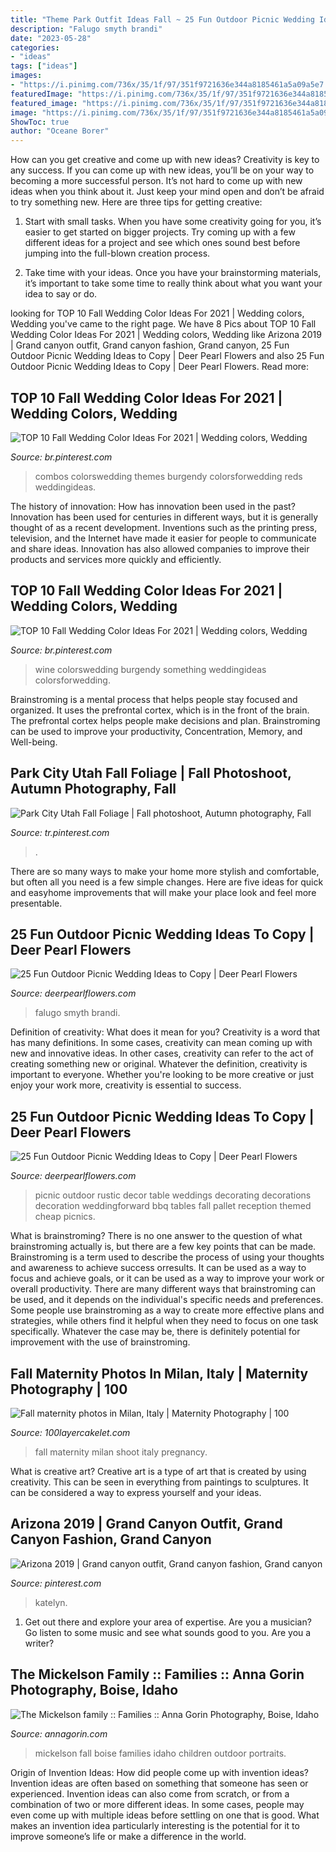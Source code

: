 ```yaml
---
title: "Theme Park Outfit Ideas Fall ~ 25 Fun Outdoor Picnic Wedding Ideas To Copy"
description: "Falugo smyth brandi"
date: "2023-05-28"
categories:
- "ideas"
tags: ["ideas"]
images:
- "https://i.pinimg.com/736x/35/1f/97/351f9721636e344a8185461a5a09a5e7.jpg"
featuredImage: "https://i.pinimg.com/736x/35/1f/97/351f9721636e344a8185461a5a09a5e7.jpg"
featured_image: "https://i.pinimg.com/736x/35/1f/97/351f9721636e344a8185461a5a09a5e7.jpg"
image: "https://i.pinimg.com/736x/35/1f/97/351f9721636e344a8185461a5a09a5e7.jpg"
ShowToc: true
author: "Oceane Borer"
---
```



How can you get creative and come up with new ideas?
Creativity is key to any success. If you can come up with new ideas, you’ll be on your way to becoming a more successful person. It’s not hard to come up with new ideas when you think about it. Just keep your mind open and don’t be afraid to try something new. Here are three tips for getting creative:
1. Start with small tasks. When you have some creativity going for you, it’s easier to get started on bigger projects. Try coming up with a few different ideas for a project and see which ones sound best before jumping into the full-blown creation process.

2. Take time with your ideas. Once you have your brainstorming materials, it’s important to take some time to really think about what you want your idea to say or do.

	

		
looking for TOP 10 Fall Wedding Color Ideas For 2021 | Wedding colors, Wedding you've came to the right page. We have 8 Pics about TOP 10 Fall Wedding Color Ideas For 2021 | Wedding colors, Wedding like Arizona 2019 | Grand canyon outfit, Grand canyon fashion, Grand canyon, 25 Fun Outdoor Picnic Wedding Ideas to Copy | Deer Pearl Flowers and also 25 Fun Outdoor Picnic Wedding Ideas to Copy | Deer Pearl Flowers. Read more:
		
    
## TOP 10 Fall Wedding Color Ideas For 2021 | Wedding Colors, Wedding

<img loading=lazy src="https://i.pinimg.com/originals/35/1f/97/351f9721636e344a8185461a5a09a5e7.png" onerror="this.onerror=null;this.src='https://tse1.mm.bing.net/th?id=OIP.DnrxJWmiku1EIUMNhjjb4gHaOX&amp;pid=15.1';" alt="TOP 10 Fall Wedding Color Ideas For 2021 | Wedding colors, Wedding">

_Source: br.pinterest.com_

>combos colorswedding themes burgendy colorsforwedding reds weddingideas. 

	

The history of innovation: How has innovation been used in the past?
Innovation has been used for centuries in different ways, but it is generally thought of as a recent development. Inventions such as the printing press, television, and the Internet have made it easier for people to communicate and share ideas. Innovation has also allowed companies to improve their products and services more quickly and efficiently.

    
## TOP 10 Fall Wedding Color Ideas For 2021 | Wedding Colors, Wedding

<img loading=lazy src="https://i.pinimg.com/736x/35/1f/97/351f9721636e344a8185461a5a09a5e7.jpg" onerror="this.onerror=null;this.src='https://tse3.mm.bing.net/th?id=OIP.5nM5MH--bo8xu8qiFkR0BQHaOX&amp;pid=15.1';" alt="TOP 10 Fall Wedding Color Ideas For 2021 | Wedding colors, Wedding">

_Source: br.pinterest.com_

>wine colorswedding burgendy something weddingideas colorsforwedding. 

	

Brainstroming is a mental process that helps people stay focused and organized. It uses the prefrontal cortex, which is in the front of the brain. The prefrontal cortex helps people make decisions and plan. Brainstroming can be used to improve your productivity, Concentration, Memory, and Well-being.

    
## Park City Utah Fall Foliage | Fall Photoshoot, Autumn Photography, Fall

<img loading=lazy src="https://i.pinimg.com/736x/23/a2/23/23a223fbc17f826578bdc01677873bbd.jpg" onerror="this.onerror=null;this.src='https://tse2.mm.bing.net/th?id=OIP.zzgxFLpjKJ1J0tL7YI1nXwHaJ_&amp;pid=15.1';" alt="Park City Utah Fall Foliage | Fall photoshoot, Autumn photography, Fall">

_Source: tr.pinterest.com_

>. 

	

There are so many ways to make your home more stylish and comfortable, but often all you need is a few simple changes. Here are five ideas for quick and easyhome improvements that will make your place look and feel more presentable.

    
## 25 Fun Outdoor Picnic Wedding Ideas To Copy | Deer Pearl Flowers

<img loading=lazy src="https://www.deerpearlflowers.com/wp-content/uploads/2017/02/Summer-Outdoor-Picnic-Wedding-Ideas-24.jpg" onerror="this.onerror=null;this.src='https://tse1.mm.bing.net/th?id=OIP.2UAObzeWbCyoDhTyj8hC0QHaLH&amp;pid=15.1';" alt="25 Fun Outdoor Picnic Wedding Ideas to Copy | Deer Pearl Flowers">

_Source: deerpearlflowers.com_

>falugo smyth brandi. 

	

Definition of creativity: What does it mean for you?
Creativity is a word that has many definitions. In some cases, creativity can mean coming up with new and innovative ideas. In other cases, creativity can refer to the act of creating something new or original. Whatever the definition, creativity is important to everyone. Whether you're looking to be more creative or just enjoy your work more, creativity is essential to success.

    
## 25 Fun Outdoor Picnic Wedding Ideas To Copy | Deer Pearl Flowers

<img loading=lazy src="http://www.deerpearlflowers.com/wp-content/uploads/2017/02/Summer-Outdoor-Picnic-Wedding-Ideas-18.jpg" onerror="this.onerror=null;this.src='https://tse3.mm.bing.net/th?id=OIP.2WFc_SwVPsHXv9QMf6dSvgHaLH&amp;pid=15.1';" alt="25 Fun Outdoor Picnic Wedding Ideas to Copy | Deer Pearl Flowers">

_Source: deerpearlflowers.com_

>picnic outdoor rustic decor table weddings decorating decorations decoration weddingforward bbq tables fall pallet reception themed cheap picnics. 

	

What is brainstroming?
There is no one answer to the question of what brainstroming actually is, but there are a few key points that can be made. Brainstroming is a term used to describe the process of using your thoughts and awareness to achieve success orresults. It can be used as a way to focus and achieve goals, or it can be used as a way to improve your work or overall productivity. There are many different ways that brainstroming can be used, and it depends on the individual's specific needs and preferences. Some people use brainstroming as a way to create more effective plans and strategies, while others find it helpful when they need to focus on one task specifically. Whatever the case may be, there is definitely potential for improvement with the use of brainstroming.

    
## Fall Maternity Photos In Milan, Italy | Maternity Photography | 100

<img loading=lazy src="http://www.100layercakelet.com/wp-content/uploads/2013/12/fall-photo-shoot-milan-italy-5.jpg" onerror="this.onerror=null;this.src='https://tse2.mm.bing.net/th?id=OIP.IJP3w25XHuLXJGCd_8ItwAHaLG&amp;pid=15.1';" alt="Fall maternity photos in Milan, Italy | Maternity Photography | 100">

_Source: 100layercakelet.com_

>fall maternity milan shoot italy pregnancy. 

	

What is creative art?
Creative art is a type of art that is created by using creativity. This can be seen in everything from paintings to sculptures. It can be considered a way to express yourself and your ideas.

    
## Arizona 2019 | Grand Canyon Outfit, Grand Canyon Fashion, Grand Canyon

<img loading=lazy src="https://i.pinimg.com/736x/d7/9a/18/d79a185452a598075a34910eb48b38c8.jpg" onerror="this.onerror=null;this.src='https://tse4.mm.bing.net/th?id=OIP.VyHYRiJ4xkcRLDDhrrLghQHaJ3&amp;pid=15.1';" alt="Arizona 2019 | Grand canyon outfit, Grand canyon fashion, Grand canyon">

_Source: pinterest.com_

>katelyn. 

	

1. Get out there and explore your area of expertise. Are you a musician? Go listen to some music and see what sounds good to you. Are you a writer?

    
## The Mickelson Family :: Families :: Anna Gorin Photography, Boise, Idaho

<img loading=lazy src="http://www.annagorin.com/blog/wp-content/uploads/2015/05/boise-family-photos_003.jpg" onerror="this.onerror=null;this.src='https://tse4.mm.bing.net/th?id=OIP.maVNGAQBBo-F2fHzhmEe7AHaFj&amp;pid=15.1';" alt="The Mickelson family :: Families :: Anna Gorin Photography, Boise, Idaho">

_Source: annagorin.com_

>mickelson fall boise families idaho children outdoor portraits. 

	

Origin of Invention Ideas: How did people come up with invention ideas?
Invention ideas are often based on something that someone has seen or experienced. Invention ideas can also come from scratch, or from a combination of two or more different ideas. In some cases, people may even come up with multiple ideas before settling on one that is good. What makes an invention idea particularly interesting is the potential for it to improve someone’s life or make a difference in the world.

